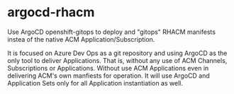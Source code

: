 # argocd-rhacm
Use ArgoCD openshift-gitops to deploy and "gitops" RHACM manifests instea of the native ACM Application/Subscription.

It is focused on Azure Dev Ops as a git repository and using ArgoCD as the only tool to deliver Applications.  That is, without any use of ACM Channels, Subscriptions or Applications.  Without use ACM Applications even in delivering ACM's own manfiests for operation.  It will use ArgoCD and Application Sets only for all Application instantiation as well.